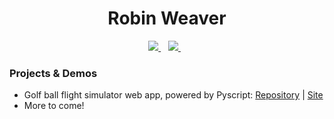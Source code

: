 <h1 align='center'>
  Robin Weaver
</h1>


<p align='center'>
  
  <a href="mailto:robinweaver2001@gmail.com">
    <img src="https://img.shields.io/badge/Gmail-D14836?style=for-the-badge&logo=gmail&logoColor=white" />
  </a>&nbsp;&nbsp;
  <a href="https://www.linkedin.com/in/robin-weaver/">
    <img src="https://img.shields.io/badge/linkedin-%230077B5.svg?&style=for-the-badge&logo=linkedin&logoColor=white" />
  </a>&nbsp;&nbsp;
  
</p>

 ### Projects & Demos
  - Golf ball flight simulator web app, powered by Pyscript: [Repository](https://github.com/robin-weaver/pyscript-demo) | [Site](https://pyscript-demo.vercel.app/)
  - More to come!
